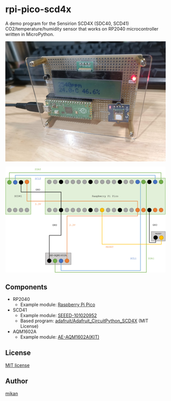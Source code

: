 # rpi-pico-scd4x

A demo program for the Sensirion SCD4X (SDC40, SCD41) CO2/temperature/humidity sensor that works on RP2040 microcontroller written in MicroPython.

![Demo Image](demo.jpg)

![Wiring Example](wiring-example.png)

## Components

- RP2040
  - Example module: [Raspberry Pi Pico](https://www.raspberrypi.com/products/raspberry-pi-pico/)
- SCD41
  - Example module: [SEEED-101020952](https://www.seeedstudio.com/Grove-CO2-Temperature-Humidity-Sensor-SCD41-p-5025.html)
  - Based program: [adafruit/Adafruit_CircuitPython_SCD4X](https://github.com/adafruit/Adafruit_CircuitPython_SCD4X) (MIT License)
- AQM1602A
  - Example module: [AE-AQM1602A(KIT)](https://akizukidenshi.com/catalog/g/gK-08896/)

## License

[MIT license](LICENSE)

## Author

[mikan](https://github.com/mikman)
